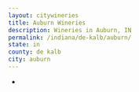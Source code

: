 ```yaml
---
layout: citywineries
title: Auburn Wineries
description: Wineries in Auburn, IN
permalink: /indiana/de-kalb/auburn/
state: in
county: de kalb
city: auburn
---
```

-
